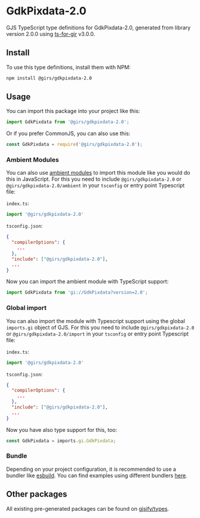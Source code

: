 
# GdkPixdata-2.0

GJS TypeScript type definitions for GdkPixdata-2.0, generated from library version 2.0.0 using [ts-for-gir](https://github.com/gjsify/ts-for-gir) v3.0.0.


## Install

To use this type definitions, install them with NPM:
```bash
npm install @girs/gdkpixdata-2.0
```

## Usage

You can import this package into your project like this:
```ts
import GdkPixdata from '@girs/gdkpixdata-2.0';
```

Or if you prefer CommonJS, you can also use this:
```ts
const GdkPixdata = require('@girs/gdkpixdata-2.0');
```

### Ambient Modules

You can also use [ambient modules](https://github.com/gjsify/ts-for-gir/tree/main/packages/cli#ambient-modules) to import this module like you would do this in JavaScript.
For this you need to include `@girs/gdkpixdata-2.0` or `@girs/gdkpixdata-2.0/ambient` in your `tsconfig` or entry point Typescript file:

`index.ts`:
```ts
import '@girs/gdkpixdata-2.0'
```

`tsconfig.json`:
```json
{
  "compilerOptions": {
    ...
  },
  "include": ["@girs/gdkpixdata-2.0"],
  ...
}
```

Now you can import the ambient module with TypeScript support: 

```ts
import GdkPixdata from 'gi://GdkPixdata?version=2.0';
```

### Global import

You can also import the module with Typescript support using the global `imports.gi` object of GJS.
For this you need to include `@girs/gdkpixdata-2.0` or `@girs/gdkpixdata-2.0/import` in your `tsconfig` or entry point Typescript file:

`index.ts`:
```ts
import '@girs/gdkpixdata-2.0'
```

`tsconfig.json`:
```json
{
  "compilerOptions": {
    ...
  },
  "include": ["@girs/gdkpixdata-2.0"],
  ...
}
```

Now you have also type support for this, too:

```ts
const GdkPixdata = imports.gi.GdkPixdata;
```

### Bundle

Depending on your project configuration, it is recommended to use a bundler like [esbuild](https://esbuild.github.io/). You can find examples using different bundlers [here](https://github.com/gjsify/ts-for-gir/tree/main/examples).

## Other packages

All existing pre-generated packages can be found on [gjsify/types](https://github.com/gjsify/types).

